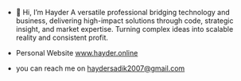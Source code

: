 - 👋 Hi, I’m Hayder A versatile professional bridging technology and business, delivering high-impact solutions through code, strategic insight, and market expertise. Turning complex ideas into scalable reality and consistent profit.

- Personal Website www.hayder.online

- you can reach me on haydersadik2007@gmail.com

<!---
Hayder2007/Hayder2007 is a ✨ special ✨ repository because its `README.md` (this file) appears on your GitHub profile.
You can click the Preview link to take a look at your changes.
--->
